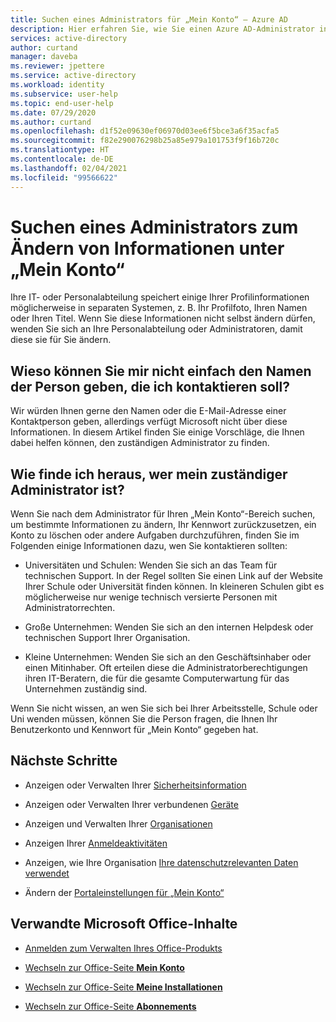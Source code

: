 ```yaml
---
title: Suchen eines Administrators für „Mein Konto“ – Azure AD
description: Hier erfahren Sie, wie Sie einen Azure AD-Administrator in Ihrer Organisation finden, der für Benutzer von „Mein Konto“ zuständig ist.
services: active-directory
author: curtand
manager: daveba
ms.reviewer: jpettere
ms.service: active-directory
ms.workload: identity
ms.subservice: user-help
ms.topic: end-user-help
ms.date: 07/29/2020
ms.author: curtand
ms.openlocfilehash: d1f52e09630ef06970d03ee6f5bce3a6f35acfa5
ms.sourcegitcommit: f82e290076298b25a85e979a101753f9f16b720c
ms.translationtype: HT
ms.contentlocale: de-DE
ms.lasthandoff: 02/04/2021
ms.locfileid: "99566622"
---
```

# <a name="find-an-administrator-to-change-my-information-in-my-account"></a>Suchen eines Administrators zum Ändern von Informationen unter „Mein Konto“

Ihre IT- oder Personalabteilung speichert einige Ihrer Profilinformationen möglicherweise in separaten Systemen, z. B. Ihr Profilfoto, Ihren Namen oder Ihren Titel. Wenn Sie diese Informationen nicht selbst ändern dürfen, wenden Sie sich an Ihre Personalabteilung oder Administratoren, damit diese sie für Sie ändern.

## <a name="why-cant-you-just-give-me-the-name-of-who-to-contact"></a>Wieso können Sie mir nicht einfach den Namen der Person geben, die ich kontaktieren soll?

Wir würden Ihnen gerne den Namen oder die E-Mail-Adresse einer Kontaktperson geben, allerdings verfügt Microsoft nicht über diese Informationen. In diesem Artikel finden Sie einige Vorschläge, die Ihnen dabei helfen können, den zuständigen Administrator zu finden.

## <a name="how-do-i-find-out-who-my-admin-is"></a>Wie finde ich heraus, wer mein zuständiger Administrator ist?

Wenn Sie nach dem Administrator für Ihren „Mein Konto“-Bereich suchen, um bestimmte Informationen zu ändern, Ihr Kennwort zurückzusetzen, ein Konto zu löschen oder andere Aufgaben durchzuführen, finden Sie im Folgenden einige Informationen dazu, wen Sie kontaktieren sollten:

- Universitäten und Schulen: Wenden Sie sich an das Team für technischen Support. In der Regel sollten Sie einen Link auf der Website Ihrer Schule oder Universität finden können. In kleineren Schulen gibt es möglicherweise nur wenige technisch versierte Personen mit Administratorrechten.

- Große Unternehmen: Wenden Sie sich an den internen Helpdesk oder technischen Support Ihrer Organisation.

- Kleine Unternehmen: Wenden Sie sich an den Geschäftsinhaber oder einen Mitinhaber. Oft erteilen diese die Administratorberechtigungen ihren IT-Beratern, die für die gesamte Computerwartung für das Unternehmen zuständig sind.

Wenn Sie nicht wissen, an wen Sie sich bei Ihrer Arbeitsstelle, Schule oder Uni wenden müssen, können Sie die Person fragen, die Ihnen Ihr Benutzerkonto und Kennwort für „Mein Konto“ gegeben hat.

## <a name="next-steps"></a>Nächste Schritte

- Anzeigen oder Verwalten Ihrer [Sicherheitsinformation](./security-info-setup-signin.md)

- Anzeigen oder Verwalten Ihrer verbundenen [Geräte](my-account-portal-devices-page.md)

- Anzeigen und Verwalten Ihrer [Organisationen](my-account-portal-organizations-page.md)

- Anzeigen Ihrer [Anmeldeaktivitäten](my-account-portal-sign-ins-page.md)

- Anzeigen, wie Ihre Organisation [Ihre datenschutzrelevanten Daten verwendet](my-account-portal-privacy-page.md)

- Ändern der [Portaleinstellungen für „Mein Konto“](my-account-portal-settings.md)

## <a name="related-microsoft-office-content"></a>Verwandte Microsoft Office-Inhalte

- [Anmelden zum Verwalten Ihres Office-Produkts](https://support.office.com/article/sign-in-to-manage-your-office-product-959ac957-8d37-4ae4-b1b6-d6e4874e013f)

- [Wechseln zur Office-Seite **Mein Konto**](https://portal.office.com/account/)

- [Wechseln zur Office-Seite **Meine Installationen**](https://portal.office.com/account/#installs)

- [Wechseln zur Office-Seite **Abonnements**](https://portal.office.com/account/#subscriptions)
